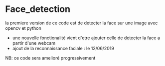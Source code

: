 # Face_detection

la premiere version de ce code est de detecter la face sur une image
avec opencv et python

- une nouvelle fonctionalité vient d'etre ajouter celle de detecter la face a partir d'une webcam  
- ajout de la reconnaissance faciale : le 12/06/2019

NB: ce code sera amelioré progressivement
